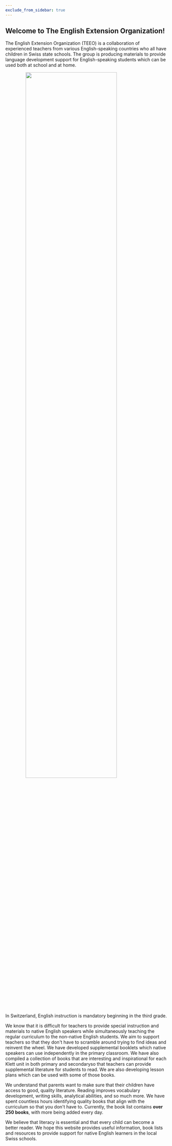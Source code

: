 ```yaml
---
exclude_from_sidebar: true
---
```


## Welcome to The English Extension Organization! 


The English Extension Organization (TEEO) is a collaboration of experienced teachers from various English-speaking countries who all have children in Swiss state schools. The group is producing materials to provide language development support for English-speaking students which can be used both at school and at home.  

<img src="https://i.imgur.com/msRysTK.png" width="75%" style="display:block;margin-left:auto;margin-right:auto;"/>
In Switzerland, English instruction is mandatory beginning in the third grade.  

We know that it is difficult for teachers to provide special instruction and materials to native English speakers while simultaneously teaching the regular curriculum to the non-native English students.  We aim to support  teachers so that they don't have to scramble around trying to find ideas and reinvent the wheel.  We have developed supplemental booklets which native speakers can use independently in the primary classroom.  We have also compiled a collection of books that are interesting and inspirational for each Klett unit in both primary and secondaryso that teachers can provide supplemental literature for students to read.  We are also developing lesson plans which can be used with some of those books. 

We understand that parents want to make sure that their children have access to good, quality literature.  Reading improves vocabulary development, writing skills, analytical abilities, and so much more.  We have spent countless hours identifying quality books that align with the curriculum so that you don't have to.  Currently, the book list contains **over 250 books**, with more being added every day.

We believe that literacy is essential and that every child can become a better reader.  We hope this website provides useful information, book lists and resources to provide support for native English learners in the local Swiss schools.  

<!--stackedit_data:
eyJoaXN0b3J5IjpbLTE3NjUyODg5NzcsLTExOTEwOTcwMDAsLT
EwODMzODMxNDQsLTgwMDEzODU2OSwxMzQxNjUyMTQ2LC00Mjcz
MjQzNTUsLTk2MzU1NDQ1NSwyMDc2MzIwMjY4LC00OTA1ODAzNz
ksLTgxNDcxNDc1OCwtMjAzNDMwMTU2OSwtMTA4NTA2MzY5OCwt
MTYyNDc0NjI3MCwtMTA1MzM5NzQwMSwtMTYyNDc0NjI3MCw3Mz
A1Mjg4MjgsLTk1Mzg1NDI3NSwtOTUzODU0Mjc1LC0yOTM4MDU2
MDAsMTQ3NTQ2OTUwOF19
-->